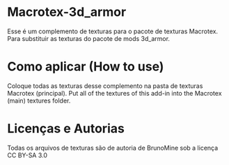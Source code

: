 Macrotex-3d_armor
=================

Esse é um complemento de texturas para o pacote de texturas Macrotex. 
Para substituir as texturas do pacote de mods 3d_armor.

# Como aplicar (How to use)

Coloque todas as texturas desse complemento na pasta de texturas Macrotex (principal).
Put all of the textures of this add-in into the Macrotex (main) textures folder.

# Licenças e Autorias

Todas os arquivos de texturas são de autoria de BrunoMine sob a licença CC BY-SA 3.0
